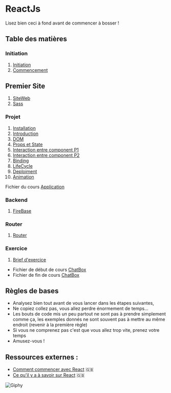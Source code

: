 # ReactJs

Lisez bien ceci à fond avant de commencer à bosser !

## Table des matières

### Initiation
1. [Initiation](./Initiation/README.md)
2. [Commencement](./Initiation/Commencement.md)

## Premier Site
1. [SiteWeb](./Site/readme.md)
2. [Sass](./Site/Sass/readme.md)

### Projet
1. [Installation](./TodoList/Cours/Installation.md) 
2. [Introduction](./TodoList/Cours/introduction.md) 
3. [DOM](./TodoList/Cours/Dom.md)
4. [Props et State](./TodoList/Cours/PropsEtState.md)
5. [Interaction entre component P1](./TodoList/Cours/InteractionEntreComponentPartie1.md) 
6. [Interaction entre component P2](./TodoList/Cours/InteractionEntreComponentPartie2.md) 
7. [Binding](./TodoList/Cours/Binding.md)
8. [LifeCycle](./TodoList/Cours/LifeCycle.md)
9. [Deploiment](./TodoList/Cours/Deploiment.md)
10. [Animation](./TodoList/Cours/Animations.md)

Fichier du cours [Application](./TodoList/App)

### Backend

1. [FireBase](./Backend/readme.md)

### Router

1. [Router](./Router/readme.md)

### Exercice

1. [Brief d'exercice](/.ChatBox/ChatBox.md)

- Fichier de début de cours [ChatBox](./ChatBox/StartFileChatBox) <br/>
- Fichier de fin de cours [ChatBox](./ChatBox/EndFileChatBox)

## Règles de bases

- Analysez bien tout avant de vous lancer dans les étapes suivantes,
- Ne copiez collez pas, vous allez perdre énormement de temps...
- Les bouts de code mis un peu partout ne sont pas à prendre simplement comme ça, les exemples donnés ne sont souvent pas à mettre au même endroit (revenir à la première règle)
- Si vous ne comprenez pas c'est que vous allez trop vite, prenez votre temps
- Amusez-vous !

## Ressources externes :
- [Comment commencer avec React](https://sabe.io/tutorials/getting-started-with-react) :gb:
- [Ce qu'il y a à savoir sur React](https://camjackson.net/post/9-things-every-reactjs-beginner-should-know) :gb:

![Giphy](http://www.fredzone.org/wp-content/uploads/2014/11/daft1_2.gif)
